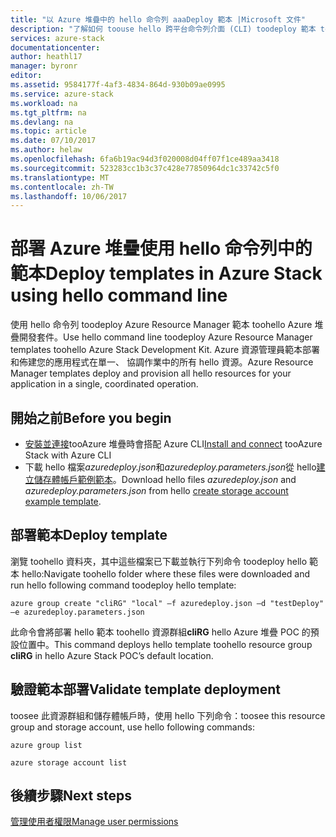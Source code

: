 ```yaml
---
title: "以 Azure 堆疊中的 hello 命令列 aaaDeploy 範本 |Microsoft 文件"
description: "了解如何 toouse hello 跨平台命令列介面 (CLI) toodeploy 範本 tooAzure 堆疊。"
services: azure-stack
documentationcenter: 
author: heathl17
manager: byronr
editor: 
ms.assetid: 9584177f-4af3-4834-864d-930b09ae0995
ms.service: azure-stack
ms.workload: na
ms.tgt_pltfrm: na
ms.devlang: na
ms.topic: article
ms.date: 07/10/2017
ms.author: helaw
ms.openlocfilehash: 6fa6b19ac94d3f020008d04ff07f1ce489aa3418
ms.sourcegitcommit: 523283cc1b3c37c428e77850964dc1c33742c5f0
ms.translationtype: MT
ms.contentlocale: zh-TW
ms.lasthandoff: 10/06/2017
---
```

# <a name="deploy-templates-in-azure-stack-using-hello-command-line"></a><span data-ttu-id="46b4f-103">部署 Azure 堆疊使用 hello 命令列中的範本</span><span class="sxs-lookup"><span data-stu-id="46b4f-103">Deploy templates in Azure Stack using hello command line</span></span>
<span data-ttu-id="46b4f-104">使用 hello 命令列 toodeploy Azure Resource Manager 範本 toohello Azure 堆疊開發套件。</span><span class="sxs-lookup"><span data-stu-id="46b4f-104">Use hello command line toodeploy Azure Resource Manager templates toohello Azure Stack Development Kit.</span></span> <span data-ttu-id="46b4f-105">Azure 資源管理員範本部署和佈建您的應用程式在單一、 協調作業中的所有 hello 資源。</span><span class="sxs-lookup"><span data-stu-id="46b4f-105">Azure Resource Manager templates deploy and provision all hello resources for your application in a single, coordinated operation.</span></span>

## <a name="before-you-begin"></a><span data-ttu-id="46b4f-106">開始之前</span><span class="sxs-lookup"><span data-stu-id="46b4f-106">Before you begin</span></span>
 - <span data-ttu-id="46b4f-107">[安裝並連接](azure-stack-connect-cli.md)tooAzure 堆疊時會搭配 Azure CLI</span><span class="sxs-lookup"><span data-stu-id="46b4f-107">[Install and connect](azure-stack-connect-cli.md) tooAzure Stack with Azure CLI</span></span>
 - <span data-ttu-id="46b4f-108">下載 hello 檔案*azuredeploy.json*和*azuredeploy.parameters.json*從 hello[建立儲存體帳戶範例範本](https://github.com/Azure/AzureStack-QuickStart-Templates/tree/master/101-create-storage-account)。</span><span class="sxs-lookup"><span data-stu-id="46b4f-108">Download hello files *azuredeploy.json* and *azuredeploy.parameters.json* from hello [create storage account example template](https://github.com/Azure/AzureStack-QuickStart-Templates/tree/master/101-create-storage-account).</span></span>
 
## <a name="deploy-template"></a><span data-ttu-id="46b4f-109">部署範本</span><span class="sxs-lookup"><span data-stu-id="46b4f-109">Deploy template</span></span>
<span data-ttu-id="46b4f-110">瀏覽 toohello 資料夾，其中這些檔案已下載並執行下列命令 toodeploy hello 範本 hello:</span><span class="sxs-lookup"><span data-stu-id="46b4f-110">Navigate toohello folder where these files were downloaded and run hello following command toodeploy hello template:</span></span>

    azure group create "cliRG" "local" –f azuredeploy.json –d "testDeploy" –e azuredeploy.parameters.json

<span data-ttu-id="46b4f-111">此命令會將部署 hello 範本 toohello 資源群組**cliRG** hello Azure 堆疊 POC 的預設位置中。</span><span class="sxs-lookup"><span data-stu-id="46b4f-111">This command deploys hello template toohello resource group **cliRG** in hello Azure Stack POC’s default location.</span></span>

## <a name="validate-template-deployment"></a><span data-ttu-id="46b4f-112">驗證範本部署</span><span class="sxs-lookup"><span data-stu-id="46b4f-112">Validate template deployment</span></span>
<span data-ttu-id="46b4f-113">toosee 此資源群組和儲存體帳戶時，使用 hello 下列命令：</span><span class="sxs-lookup"><span data-stu-id="46b4f-113">toosee this resource group and storage account, use hello following commands:</span></span>

    azure group list

    azure storage account list

## <a name="next-steps"></a><span data-ttu-id="46b4f-114">後續步驟</span><span class="sxs-lookup"><span data-stu-id="46b4f-114">Next steps</span></span>
[<span data-ttu-id="46b4f-115">管理使用者權限</span><span class="sxs-lookup"><span data-stu-id="46b4f-115">Manage user permissions</span></span>](azure-stack-manage-permissions.md)

